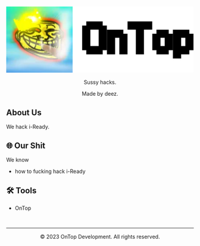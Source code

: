 <p align="center">
  <a href="https://zeakifysproductions.com">
    <img alt="OnTop" src="https://github.com/Orphanlol/OnTop/blob/main/ontops.png?raw=true">
  </a>
</p>



<p align="center">
  Sussy hacks.
</p>

<p align="center">
Made by deez.

##  About Us
We hack i-Ready.
## 🌐 Our Shit
We know
- how to fucking hack i-Ready
## 🛠️ Tools 
- OnTop

<br>

---

<p align="center">
  &copy; 2023 OnTop Development. All rights reserved.
</p>
